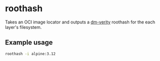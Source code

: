 # roothash

Takes an OCI image locator and outputs a
[dm-verity](https://www.kernel.org/doc/html/latest/admin-guide/device-mapper/verity.html)
roothash for the each layer's filesystem.

## Example usage

```bash
roothash -i alpine:3.12
```
